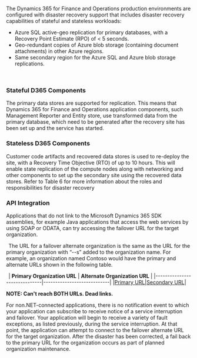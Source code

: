 
The Dynamics 365 for Finance and Operations production environments are configured with disaster recovery support that includes disaster recovery capabilities of stateful and stateless workloads: 

  - Azure SQL active-geo replication for primary databases, with a Recovery Point Estimate (RPO) of < 5 seconds. 
  - Geo-redundant copies of Azure blob storage (containing document attachments) in other Azure regions. 
  - Same secondary region for the Azure SQL and Azure blob storage replications. 

  


### Stateful D365 Components 

The primary data stores are supported for replication. This means that Dynamics 365 for Finance and Operations application components, such Management Reporter and Entity store, use transformed data from the primary database, which need to be generated after the recovery site has been set up and the service has started.  


### Stateless D365 Components 


Customer code artifacts and recovered data stores is used to re-deploy the site, with a Recovery Time Objective (RTO) of up to 10 hours. This will enable state replication of the compute nodes along with networking and other components to set up the secondary site using the recovered data stores. Refer to Table 6 for more information about the roles and responsibilities for disaster recovery 



### API Integration  


Applications that do not link to the Microsoft Dynamics 365 SDK assemblies, for example Java applications that access the web services by using SOAP or ODATA, can try accessing the failover URL for the target organization.  


  
The URL for a failover alternate organization is the same as the URL for the primary organization with “--s” added to the organization name. For example, an organization named Contoso would have the primary and alternate URLs shown in the following table. 


  
| __Primary Organization URL__ | __Alternate Organization URL__ |
|------------------------------|----------------------------|
|[Primary URL](https://contoso.api.crm.dynamics.com)|[Secondary URL](https://contoso.api.crm.dynamics.com)| 


**NOTE: Can't reach BOTH URLs. Dead links.**


For non.NET-connected applications, there is no notification event to which your application can subscribe to receive notice of a service interruption and failover. Your application will begin to receive a variety of fault exceptions, as listed previously, during the service interruption. At that point, the application can attempt to connect to the failover alternate URL for the target organization. After the disaster has been corrected, a fail back to the primary URL for the organization occurs as part of planned organization maintenance. 
